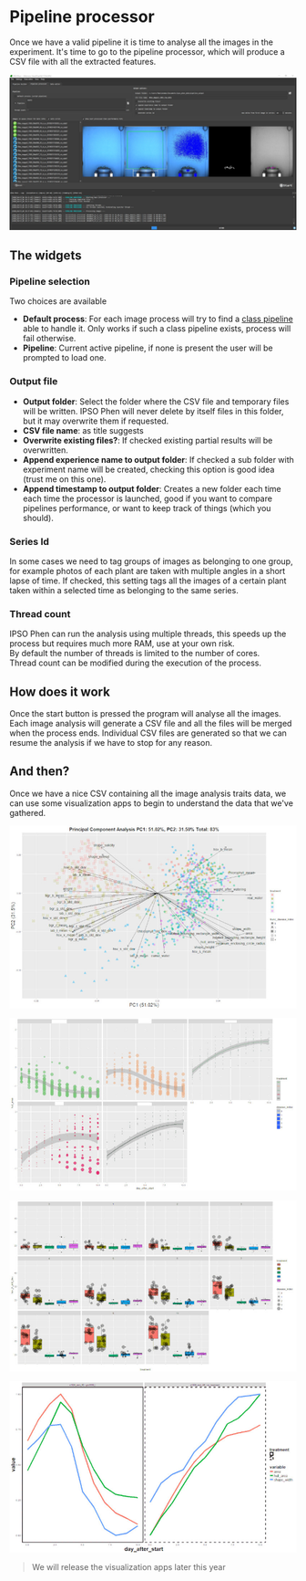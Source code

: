 # Pipeline processor

Once we have a valid pipeline it is time to analyse all the images in the experiment. It's time to go to the pipeline processor, which will produce a CSV file with all the extracted features.

![pipeline processor](images/md_image_9.jpg)

## The widgets

### Pipeline selection

Two choices are available

- **Default process**: For each image process will try to find a [class pipeline](class_pipelines.md) able to handle it. Only works if such a class pipeline exists, process will fail otherwise.
- **Pipeline**: Current active pipeline, if none is present the user will be prompted to load one.

### Output file

- **Output folder**: Select the folder where the CSV file and temporary files will be written. IPSO Phen will never delete by itself files in this folder, but it may overwrite them if requested.
- **CSV file name**: as title suggests
- **Overwrite existing files?**: If checked existing partial results will be overwritten.
- **Append experience name to output folder**: If checked a sub folder with experiment name will be created, checking this option is good idea (trust me on this one).
- **Append timestamp to output folder**: Creates a new folder each time each time the processor is launched, good if you want to compare pipelines performance, or want to keep track of things (which you should).

### Series Id

In some cases we need to tag groups of images as belonging to one group, for example photos of each plant are taken with multiple angles in a short lapse of time. If checked, this setting tags all the images of a certain plant taken within a selected time as belonging to the same series.

### Thread count

IPSO Phen can run the analysis using multiple threads, this speeds up the process but requires much more RAM, use at your own risk.  
By default the number of threads is limited to the number of cores.  
Thread count can be modified during the execution of the process.

## How does it work

Once the start button is pressed the program will analyse all the images. Each image analysis will generate a CSV file and all the files will be merged when the process ends. Individual CSV files are generated so that we can resume the analysis if we have to stop for any reason.

## And then?

Once we have a nice CSV containing all the image analysis traits data, we can use some visualization apps to begin to understand the data that we've gathered.

![Result image](images/pipeline_processor_pca_full.jpg)

![Result image](images/pipeline_processor_scatter.jpg)

![Result image](images/pipeline_processor_std_avg.jpg)

![Result image](images/pipeline_processor_plotter.jpg)

> We will release the visualization apps later this year
